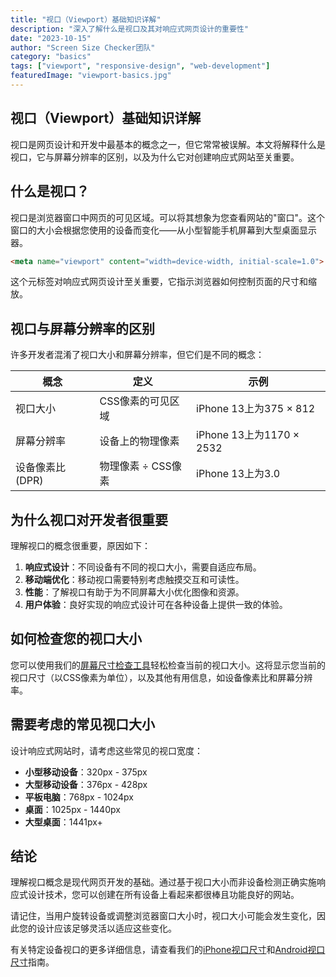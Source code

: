 ```yaml
---
title: "视口（Viewport）基础知识详解"
description: "深入了解什么是视口及其对响应式网页设计的重要性"
date: "2023-10-15"
author: "Screen Size Checker团队"
category: "basics"
tags: ["viewport", "responsive-design", "web-development"]
featuredImage: "viewport-basics.jpg"
---
```


## 视口（Viewport）基础知识详解

视口是网页设计和开发中最基本的概念之一，但它常常被误解。本文将解释什么是视口，它与屏幕分辨率的区别，以及为什么它对创建响应式网站至关重要。

## 什么是视口？

视口是浏览器窗口中网页的可见区域。可以将其想象为您查看网站的"窗口"。这个窗口的大小会根据您使用的设备而变化——从小型智能手机屏幕到大型桌面显示器。

```html
<meta name="viewport" content="width=device-width, initial-scale=1.0">
```

这个元标签对响应式网页设计至关重要，它指示浏览器如何控制页面的尺寸和缩放。

## 视口与屏幕分辨率的区别

许多开发者混淆了视口大小和屏幕分辨率，但它们是不同的概念：

| 概念 | 定义 | 示例 |
|---------|------------|---------|
| 视口大小 | CSS像素的可见区域 | iPhone 13上为375 × 812 |
| 屏幕分辨率 | 设备上的物理像素 | iPhone 13上为1170 × 2532 |
| 设备像素比(DPR) | 物理像素 ÷ CSS像素 | iPhone 13上为3.0 |

## 为什么视口对开发者很重要

理解视口的概念很重要，原因如下：

1. **响应式设计**：不同设备有不同的视口大小，需要自适应布局。
2. **移动端优化**：移动视口需要特别考虑触摸交互和可读性。
3. **性能**：了解视口有助于为不同屏幕大小优化图像和资源。
4. **用户体验**：良好实现的响应式设计可在各种设备上提供一致的体验。

## 如何检查您的视口大小

您可以使用我们的[屏幕尺寸检查工具](/zh/index.html)轻松检查当前的视口大小。这将显示您当前的视口尺寸（以CSS像素为单位），以及其他有用信息，如设备像素比和屏幕分辨率。

## 需要考虑的常见视口大小

设计响应式网站时，请考虑这些常见的视口宽度：

- **小型移动设备**：320px - 375px
- **大型移动设备**：376px - 428px
- **平板电脑**：768px - 1024px
- **桌面**：1025px - 1440px
- **大型桌面**：1441px+

## 结论

理解视口概念是现代网页开发的基础。通过基于视口大小而非设备检测正确实施响应式设计技术，您可以创建在所有设备上看起来都很棒且功能良好的网站。

请记住，当用户旋转设备或调整浏览器窗口大小时，视口大小可能会发生变化，因此您的设计应该足够灵活以适应这些变化。

有关特定设备视口的更多详细信息，请查看我们的[iPhone视口尺寸](/zh/devices/iphone-viewport-sizes.html)和[Android视口尺寸](/zh/devices/android-viewport-sizes.html)指南。 
